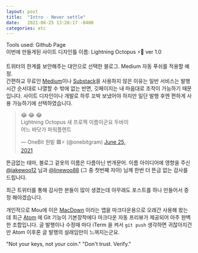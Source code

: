 ```yaml
---
layout: post
title:  "Intro - Never settle"
date:   2021-06-25 13:26:17 -0400
categories: etc
---
```


Tools used: Github Page<br>
이번에 만들게된 사이트 디자인틀 이름: Lightning Octopus ⚡️🐙 ver 1.0

트위터의 한계를 보안해주는 대안으로 선택한 블로그. Medium 자동 푸쉬를 적용할 예정.<br>
간편하교 무료인 [Medium](http://medium.com)이나 [Substack](http://substack.com)을 사용하지 않은 이유는 일반 서비스는 발행시간 순서대로 나열할 수 밖에 없는 반면, 깃페이지는 내 마음대로 조작이 가능하기 때문입니다.  사이트 디자인이나 개발로 하루 꼬박 보냈어야 하지만 일단 발행 후엔 편하게 사용 가능하기에 선택하였습니다.

<div class="tweet">
<blockquote class="twitter-tweet" data-conversation="none" data-dnt="true" style="width:300px;"><p lang="ko" dir="ltr">😂 😂 😂<br>Lightning Octopus 새 프로젝 이름이군요 두바이 어느 바닷가 파워플렌트</p>&mdash; OneBit 원빝 🟩⚡️ (@onebitgram) <a href="https://twitter.com/onebitgram/status/1408450647196848128?ref_src=twsrc%5Etfw">June 25, 2021</a></blockquote></div>

뜬금없는 테마, 블로그 겉옷의 이름은 다름아닌 번개문어.
이름 아이디어에 영향을 주신 [@jakewoo12](https://twitter.com/jakewoo12) 님과 [@linewoo88](https://twitter.com/linewoo88) (그 중 첫번째 자아) 님께 한번 더 뜬금 없는 감사를 드립니다.

최근 트위터를 통해 감사한 분들이 많이 생겼는데 아무래도 포스트를 하나 만들어서 증정 해야겠습니다.

개인적으로 Mou에 이은 [MacDown](https://macdown.uranusjr.com/) 이라는 앱을 마크다운용으로 오래간 사용해 왔는데 최근 [Atom](https://atom.io/) 에 Git 기능이 기본장착에다 마크다운 자동 프리뷰가 제공되어 아주 완벽한 조합입니다.  글 발행이나 수정때 마다 iTerm 을 켜서 <code>git push</code> 생각하면 귀찮아지건만 Atom 이후론 글 발행의 설래임만이 느껴지는군요.

"Not your keys, not your coin."
"Don't trust. Verify."
